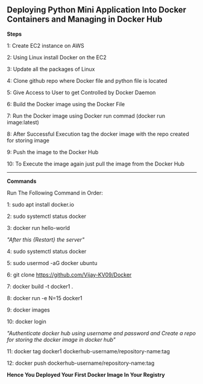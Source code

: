 **Deploying Python Mini Application Into Docker Containers and Managing in Docker Hub**
---
**Steps**

1: Create EC2 instance on AWS

2: Using Linux install Docker on the EC2

3: Update all the packages of Linux

4: Clone github repo where Docker file and python file is located

5: Give Access to User to get Controlled by Docker Daemon

6: Build the Docker image using the Docker File

7: Run the Docker image using Docker run commad (docker run image:latest)

8: After Successful Execution tag the docker image with the repo created for storing image

9: Push the image to the Docker Hub

10: To Execute the image again just pull the image from the Docker Hub

---

**Commands**

Run The Following Command in Order:

1: sudo apt install docker.io  

2: sudo systemctl status docker

3: docker run hello-world

*"After this {Restart} the server"*

4: sudo systemctl status docker

5: sudo usermod -aG docker ubuntu

6: git clone https://github.com/Vijay-KV09/Docker

7: docker build -t docker1 .

8: docker run -e N=15 docker1

9: docker images

10: docker login 

*"Authenticate docker hub using username and password and Create a repo for storing the docker image in docker hub"*

11: docker tag docker1 dockerhub-username/repository-name:tag

12: docker push dockerhub-username/repository-name:tag

**Hence You Deployed Your First Docker Image In Your Registry**
